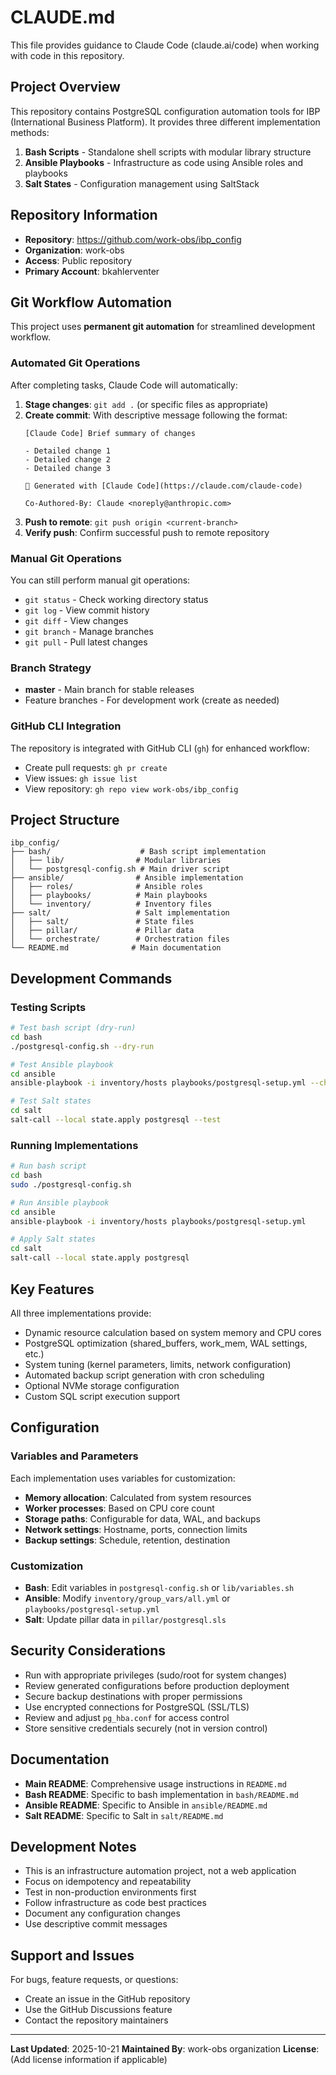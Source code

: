 # CLAUDE.md

This file provides guidance to Claude Code (claude.ai/code) when working with code in this repository.

## Project Overview

This repository contains PostgreSQL configuration automation tools for IBP (International Business Platform). It provides three different implementation methods:

1. **Bash Scripts** - Standalone shell scripts with modular library structure
2. **Ansible Playbooks** - Infrastructure as code using Ansible roles and playbooks
3. **Salt States** - Configuration management using SaltStack

## Repository Information

- **Repository**: https://github.com/work-obs/ibp_config
- **Organization**: work-obs
- **Access**: Public repository
- **Primary Account**: bkahlerventer

## Git Workflow Automation

This project uses **permanent git automation** for streamlined development workflow.

### Automated Git Operations

After completing tasks, Claude Code will automatically:

1. **Stage changes**: `git add .` (or specific files as appropriate)
2. **Create commit**: With descriptive message following the format:
   ```
   [Claude Code] Brief summary of changes

   - Detailed change 1
   - Detailed change 2
   - Detailed change 3

   🤖 Generated with [Claude Code](https://claude.com/claude-code)

   Co-Authored-By: Claude <noreply@anthropic.com>
   ```
3. **Push to remote**: `git push origin <current-branch>`
4. **Verify push**: Confirm successful push to remote repository

### Manual Git Operations

You can still perform manual git operations:
- `git status` - Check working directory status
- `git log` - View commit history
- `git diff` - View changes
- `git branch` - Manage branches
- `git pull` - Pull latest changes

### Branch Strategy

- **master** - Main branch for stable releases
- Feature branches - For development work (create as needed)

### GitHub CLI Integration

The repository is integrated with GitHub CLI (`gh`) for enhanced workflow:
- Create pull requests: `gh pr create`
- View issues: `gh issue list`
- View repository: `gh repo view work-obs/ibp_config`

## Project Structure

```
ibp_config/
├── bash/                    # Bash script implementation
│   ├── lib/                # Modular libraries
│   └── postgresql-config.sh # Main driver script
├── ansible/                # Ansible implementation
│   ├── roles/              # Ansible roles
│   ├── playbooks/          # Main playbooks
│   └── inventory/          # Inventory files
├── salt/                   # Salt implementation
│   ├── salt/               # State files
│   ├── pillar/             # Pillar data
│   └── orchestrate/        # Orchestration files
└── README.md              # Main documentation

```

## Development Commands

### Testing Scripts

```bash
# Test bash script (dry-run)
cd bash
./postgresql-config.sh --dry-run

# Test Ansible playbook
cd ansible
ansible-playbook -i inventory/hosts playbooks/postgresql-setup.yml --check

# Test Salt states
cd salt
salt-call --local state.apply postgresql --test
```

### Running Implementations

```bash
# Run bash script
cd bash
sudo ./postgresql-config.sh

# Run Ansible playbook
cd ansible
ansible-playbook -i inventory/hosts playbooks/postgresql-setup.yml

# Apply Salt states
cd salt
salt-call --local state.apply postgresql
```

## Key Features

All three implementations provide:
- Dynamic resource calculation based on system memory and CPU cores
- PostgreSQL optimization (shared_buffers, work_mem, WAL settings, etc.)
- System tuning (kernel parameters, limits, network configuration)
- Automated backup script generation with cron scheduling
- Optional NVMe storage configuration
- Custom SQL script execution support

## Configuration

### Variables and Parameters

Each implementation uses variables for customization:
- **Memory allocation**: Calculated from system resources
- **Worker processes**: Based on CPU core count
- **Storage paths**: Configurable for data, WAL, and backups
- **Network settings**: Hostname, ports, connection limits
- **Backup settings**: Schedule, retention, destination

### Customization

- **Bash**: Edit variables in `postgresql-config.sh` or `lib/variables.sh`
- **Ansible**: Modify `inventory/group_vars/all.yml` or `playbooks/postgresql-setup.yml`
- **Salt**: Update pillar data in `pillar/postgresql.sls`

## Security Considerations

- Run with appropriate privileges (sudo/root for system changes)
- Review generated configurations before production deployment
- Secure backup destinations with proper permissions
- Use encrypted connections for PostgreSQL (SSL/TLS)
- Review and adjust `pg_hba.conf` for access control
- Store sensitive credentials securely (not in version control)

## Documentation

- **Main README**: Comprehensive usage instructions in `README.md`
- **Bash README**: Specific to bash implementation in `bash/README.md`
- **Ansible README**: Specific to Ansible in `ansible/README.md`
- **Salt README**: Specific to Salt in `salt/README.md`

## Development Notes

- This is an infrastructure automation project, not a web application
- Focus on idempotency and repeatability
- Test in non-production environments first
- Follow infrastructure as code best practices
- Document any configuration changes
- Use descriptive commit messages

## Support and Issues

For bugs, feature requests, or questions:
- Create an issue in the GitHub repository
- Use the GitHub Discussions feature
- Contact the repository maintainers

---

**Last Updated**: 2025-10-21
**Maintained By**: work-obs organization
**License**: (Add license information if applicable)
